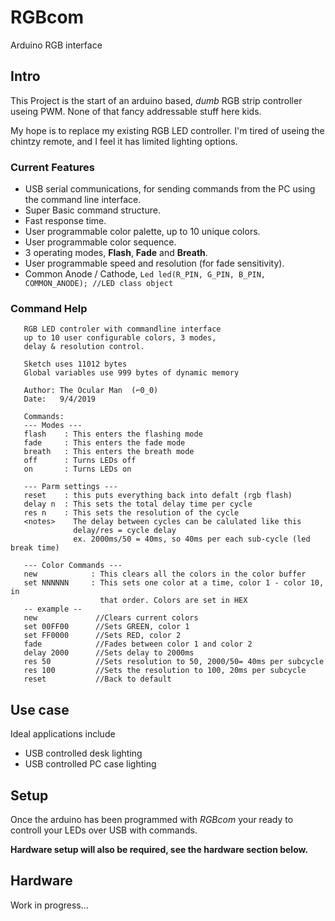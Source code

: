 # RGBcom
 Arduino RGB interface

## Intro
 This Project is the start of an arduino based, *dumb* RGB strip controller useing PWM.
 None of that fancy addressable stuff here kids.
 
 My hope is to replace my existing RGB LED controller. I'm tired of useing the chintzy remote,
 and I feel it has limited lighting options.
 
### Current Features 
 - USB serial communications, for sending commands from the PC using the command line interface.
 - Super Basic command structure.
 - Fast response time.
 - User programmable color palette, up to 10 unique colors.
 - User programmable color sequence.
 - 3 operating modes, **Flash**, **Fade** and **Breath**.
 - User programmable speed and resolution (for fade sensitivity).
 - Common Anode / Cathode, ```Led led(R_PIN, G_PIN, B_PIN, COMMON_ANODE); //LED class object```
 
### Command Help
```
   RGB LED controler with commandline interface
   up to 10 user configurable colors, 3 modes,
   delay & resolution control.

   Sketch uses 11012 bytes
   Global variables use 999 bytes of dynamic memory

   Author: The Ocular Man  (⌐0_0)
   Date:   9/4/2019

   Commands:
   --- Modes ---
   flash    : This enters the flashing mode
   fade     : This enters the fade mode
   breath   : This enters the breath mode
   off      : Turns LEDs off
   on       : Turns LEDs on

   --- Parm settings ---
   reset    : this puts everything back into defalt (rgb flash)
   delay n  : This sets the total delay time per cycle
   res n    : This sets the resolution of the cycle
   <notes>    The delay between cycles can be calulated like this
              delay/res = cycle delay
              ex. 2000ms/50 = 40ms, so 40ms per each sub-cycle (led break time)

   --- Color Commands ---
   new            : This clears all the colors in the color buffer
   set NNNNNN     : This sets one color at a time, color 1 - color 10, in
                    that order. Colors are set in HEX
   -- example --
   new             //Clears current colors
   set 00FF00      //Sets GREEN, color 1
   set FF0000      //Sets RED, color 2
   fade            //Fades between color 1 and color 2
   delay 2000      //Sets delay to 2000ms
   res 50          //Sets resolution to 50, 2000/50= 40ms per subcycle
   res 100         //Sets the resolution to 100, 20ms per subcycle
   reset           //Back to default
```

## Use case
 Ideal applications include
 
 - USB controlled desk lighting
 - USB controlled PC case lighting

## Setup
 Once the arduino has been programmed with *RGBcom* your ready to controll your LEDs over USB with commands.
 
 **Hardware setup will also be required, see the hardware section below.**


## Hardware
 Work in progress...
 